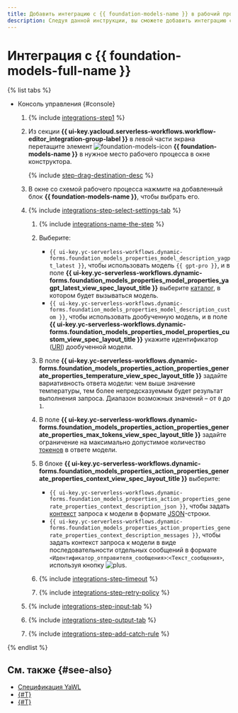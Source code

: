 ```yaml
---
title: Добавить интеграцию с {{ foundation-models-name }} в рабочий процесс {{ sw-name }}
description: Следуя данной инструкции, вы сможете добавить интеграцию с {{ foundation-models-full-name }} в рабочий процесс {{ sw-full-name }} с помощью конструктора шагов рабочего процесса.
---
```


# Интеграция с {{ foundation-models-full-name }}

{% list tabs %}

- Консоль управления {#console}

  1. {% include [integrations-step1](../../../../_includes/serverless-integrations/workflows-constructor/integrations-step1.md) %} 
  1. Из секции **{{ ui-key.yacloud.serverless-workflows.workflow-editor_integration-group-label }}** в левой части экрана перетащите элемент ![foundation-models-icon](../../../../_assets/foundation-models-icon.svg) **{{ foundation-models-name }}** в нужное место рабочего процесса в окне конструктора.

      {% include [step-drag-destination-desc](../../../../_includes/serverless-integrations/workflows-constructor/step-drag-destination-desc.md) %}
  1. В окне со схемой рабочего процесса нажмите на добавленный блок **{{ foundation-models-name }}**, чтобы выбрать его.
  1. {% include [integrations-step-select-settings-tab](../../../../_includes/serverless-integrations/workflows-constructor/integrations-step-select-settings-tab.md) %}

      1. {% include [integrations-name-the-step](../../../../_includes/serverless-integrations/workflows-constructor/integrations-name-the-step.md) %}
      1. Выберите:

          * `{{ ui-key.yc-serverless-workflows.dynamic-forms.foundation_models_properties_model_description_yagpt_latest }}`, чтобы использовать модель `{{ gpt-pro }}`, и в поле **{{ ui-key.yc-serverless-workflows.dynamic-forms.foundation_models_properties_model_properties_yagpt_latest_view_spec_layout_title }}** выберите [каталог](../../../../resource-manager/concepts/resources-hierarchy.md#folder), в котором будет вызываться модель.
          * `{{ ui-key.yc-serverless-workflows.dynamic-forms.foundation_models_properties_model_description_custom }}`, чтобы использовать дообученную модель, и в поле **{{ ui-key.yc-serverless-workflows.dynamic-forms.foundation_models_properties_model_properties_custom_view_spec_layout_title }}** укажите идентификатор ([URI](../../../../foundation-models/concepts/tuning/index.md#requests)) дообученной модели.

      1. В поле **{{ ui-key.yc-serverless-workflows.dynamic-forms.foundation_models_properties_action_properties_generate_properties_temperature_view_spec_layout_title }}** задайте вариативность ответа модели: чем выше значение температуры, тем более непредсказуемым будет результат выполнения запроса. Диапазон возможных значений – от `0` до `1`.
      1. В поле **{{ ui-key.yc-serverless-workflows.dynamic-forms.foundation_models_properties_action_properties_generate_properties_max_tokens_view_spec_layout_title }}** задайте ограничение на максимально допустимое количество [токенов](../../../../foundation-models/concepts/generation/tokens.md) в ответе модели.
      1. В блоке **{{ ui-key.yc-serverless-workflows.dynamic-forms.foundation_models_properties_action_properties_generate_properties_context_view_spec_layout_title }}** выберите:

          * `{{ ui-key.yc-serverless-workflows.dynamic-forms.foundation_models_properties_action_properties_generate_properties_context_description_json }}`, чтобы задать [контекст](../../../../foundation-models/concepts/index.md#prompt) запроса к модели в формате [JSON](https://ru.wikipedia.org/wiki/JSON)-строки.
          * `{{ ui-key.yc-serverless-workflows.dynamic-forms.foundation_models_properties_action_properties_generate_properties_context_description_messages }}`, чтобы задать контекст запроса к модели в виде последовательности отдельных сообщений в формате `<Идентификатор_отправителя_сообщения>`:`<Текст_сообщения>`, используя кнопку ![plus](../../../../_assets/console-icons/plus.svg).

      1. {% include [integrations-step-timeout](../../../../_includes/serverless-integrations/workflows-constructor/integrations-step-timeout.md) %}
      1. {% include [integrations-step-retry-policy](../../../../_includes/serverless-integrations/workflows-constructor/integrations-step-retry-policy.md) %}
  1. {% include [integrations-step-input-tab](../../../../_includes/serverless-integrations/workflows-constructor/integrations-step-input-tab.md) %}
  1. {% include [integrations-step-output-tab](../../../../_includes/serverless-integrations/workflows-constructor/integrations-step-output-tab.md) %}
  1. {% include [integrations-step-add-catch-rule](../../../../_includes/serverless-integrations/workflows-constructor/integrations-step-add-catch-rule.md) %}

{% endlist %}

## См. также {#see-also}

* [Спецификация YaWL](../../../concepts/workflows/yawl/integration/foundationmodelscall.md)
* [{#T}](../workflow/create-constructor.md)
* [{#T}](../workflow/update.md)
